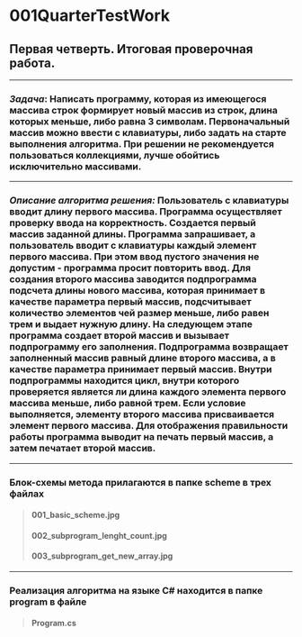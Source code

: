 # 001QuarterTestWork
## Первая четверть. Итоговая проверочная работа.
***
### ***Задача***: Написать программу, которая из имеющегося массива строк формирует новый массив из строк, длина которых меньше, либо равна 3 символам. Первоначальный массив можно ввести с клавиатуры, либо задать на старте выполнения алгоритма. При решении не рекомендуется пользоваться коллекциями, лучше обойтись исключительно массивами.
***

### ***Описание алгоритма решения:*** Пользователь с клавиатуры вводит длину первого массива. Программа осуществляет проверку ввода на корректность. Создается первый массив заданной длины. Программа запрашивает, а пользователь вводит с клавиатуры каждый элемент первого массива. При этом ввод пустого значения не допустим - программа просит повторить ввод. Для создания второго массива заводится подпрограмма подсчета длины нового массива, которая принимает в качестве параметра первый массив, подсчитывает количество элементов чей размер меньше, либо равен трем и выдает нужную длину. На следующем этапе программа создает второй массив и вызывает подпрограмму его заполнения. Подпрограмма возвращает заполненный массив равный длине второго массива, а в качестве параметра принимает первый массив. Внутри подпрограммы находится цикл, внутри которого проверяется является ли длина каждого элемента первого массива меньше, либо равной трем. Если условие выполняется, элементу второго массива присваивается элемент первого массива. Для отображения правильности работы программа выводит на печать первый массив, а затем печатает второй массив.
***
### Блок-схемы метода прилагаются в папке **scheme** в трех файлах 
> #### **001_basic_scheme.jpg**
> #### **002_subprogram_lenght_count.jpg**
> #### **003_subprogram_get_new_array.jpg**
***
### Реализация алгоритма на языке C# находится в папке **program** в файле
> #### **Program.cs**
